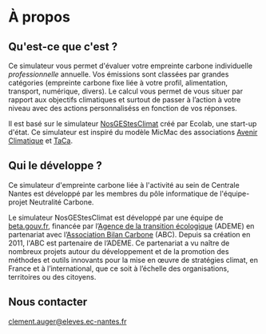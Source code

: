 # À propos

## Qu'est-ce que c'est ? 

Ce simulateur vous permet d'évaluer votre empreinte carbone individuelle *professionnelle* annuelle. Vos émissions sont classées par grandes catégories (empreinte carbone fixe liée à votre profil, alimentation, transport, numérique, divers). Le calcul vous permet de vous situer par rapport aux objectifs climatiques et surtout de passer à l’action à votre niveau avec des actions personnaliséss en fonction de vos réponses.

Il est basé sur le simulateur [NosGEStesClimat](https://ecolab.ademe.fr/impactcarbone) créé par Ecolab, une start-up d'état. Ce simulateur est inspiré du modèle MicMac des associations [Avenir Climatique](https://avenirclimatique.org/les-outils/) et [TaCa](https://www.taca.asso.fr/).

## Qui le développe ?

Ce simulateur d'empreinte carbone liée à l'activité au sein de Centrale Nantes est développé par les membres du pôle informatique de l'équipe-projet Neutralité Carbone.

Le simulateur NosGEStesClimat est développé par une équipe de [beta.gouv.fr](https://beta.gouv.fr/), financée par l’[Agence de la transition écologique](https://www.ademe.fr/) (ADEME) en partenariat avec l’[Association Bilan Carbone](https://www.associationbilancarbone.fr/) (ABC). Depuis sa création en 2011, l'ABC est partenaire de l’ADEME. Ce partenariat a vu naître de nombreux projets autour du développement et de la promotion des méthodes et outils innovants pour la mise en œuvre de stratégies climat, en France et à l’international, que ce soit à l’échelle des organisations, territoires ou des citoyens.

## Nous contacter

clement.auger@eleves.ec-nantes.fr